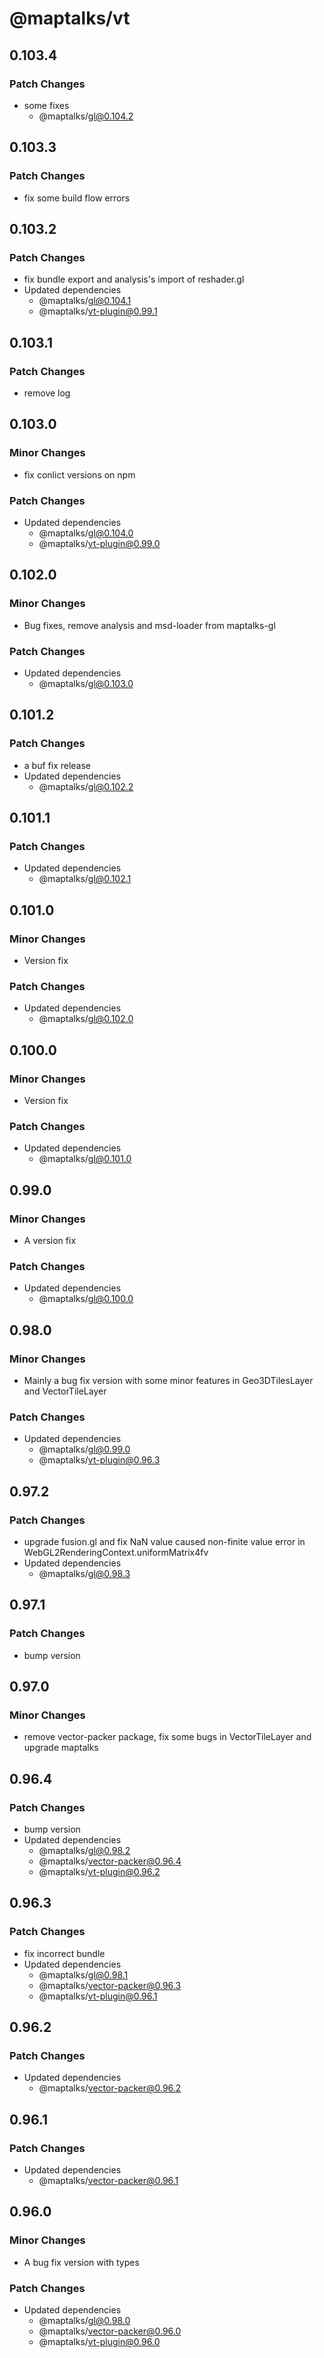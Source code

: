 # @maptalks/vt

## 0.103.4

### Patch Changes

- some fixes
  - @maptalks/gl@0.104.2

## 0.103.3

### Patch Changes

- fix some build flow errors

## 0.103.2

### Patch Changes

- fix bundle export and analysis's import of reshader.gl
- Updated dependencies
  - @maptalks/gl@0.104.1
  - @maptalks/vt-plugin@0.99.1

## 0.103.1

### Patch Changes

- remove log

## 0.103.0

### Minor Changes

- fix conlict versions on npm

### Patch Changes

- Updated dependencies
  - @maptalks/gl@0.104.0
  - @maptalks/vt-plugin@0.99.0

## 0.102.0

### Minor Changes

- Bug fixes, remove analysis and msd-loader from maptalks-gl

### Patch Changes

- Updated dependencies
  - @maptalks/gl@0.103.0

## 0.101.2

### Patch Changes

- a buf fix release
- Updated dependencies
  - @maptalks/gl@0.102.2

## 0.101.1

### Patch Changes

- Updated dependencies
  - @maptalks/gl@0.102.1

## 0.101.0

### Minor Changes

- Version fix

### Patch Changes

- Updated dependencies
  - @maptalks/gl@0.102.0

## 0.100.0

### Minor Changes

- Version fix

### Patch Changes

- Updated dependencies
  - @maptalks/gl@0.101.0

## 0.99.0

### Minor Changes

- A version fix

### Patch Changes

- Updated dependencies
  - @maptalks/gl@0.100.0

## 0.98.0

### Minor Changes

- Mainly a bug fix version with some minor features in Geo3DTilesLayer and VectorTileLayer

### Patch Changes

- Updated dependencies
  - @maptalks/gl@0.99.0
  - @maptalks/vt-plugin@0.96.3

## 0.97.2

### Patch Changes

- upgrade fusion.gl and fix NaN value caused non-finite value error in WebGL2RenderingContext.uniformMatrix4fv
- Updated dependencies
  - @maptalks/gl@0.98.3

## 0.97.1

### Patch Changes

- bump version

## 0.97.0

### Minor Changes

- remove vector-packer package, fix some bugs in VectorTileLayer and upgrade maptalks

## 0.96.4

### Patch Changes

- bump version
- Updated dependencies
  - @maptalks/gl@0.98.2
  - @maptalks/vector-packer@0.96.4
  - @maptalks/vt-plugin@0.96.2

## 0.96.3

### Patch Changes

- fix incorrect bundle
- Updated dependencies
  - @maptalks/gl@0.98.1
  - @maptalks/vector-packer@0.96.3
  - @maptalks/vt-plugin@0.96.1

## 0.96.2

### Patch Changes

- Updated dependencies
  - @maptalks/vector-packer@0.96.2

## 0.96.1

### Patch Changes

- Updated dependencies
  - @maptalks/vector-packer@0.96.1

## 0.96.0

### Minor Changes

- A bug fix version with types

### Patch Changes

- Updated dependencies
  - @maptalks/gl@0.98.0
  - @maptalks/vector-packer@0.96.0
  - @maptalks/vt-plugin@0.96.0

